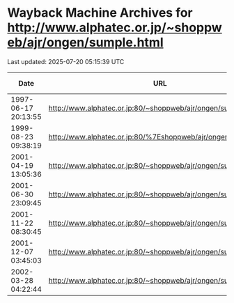 # Wayback Machine Archives for http://www.alphatec.or.jp/~shoppweb/ajr/ongen/sumple.html

Last updated: 2025-07-20 05:15:39 UTC

| Date | URL | Archive Link |
|------|-----|---------------|
| 1997-06-17 20:13:55 | http://www.alphatec.or.jp:80/~shoppweb/ajr/ongen/sumple.html | [View Archive](https://web.archive.org/web/19970617201355/http://www.alphatec.or.jp:80/~shoppweb/ajr/ongen/sumple.html) |
| 1999-08-23 09:38:19 | http://www.alphatec.or.jp:80/%7Eshoppweb/ajr/ongen/sumple.html | [View Archive](https://web.archive.org/web/19990823093819/http://www.alphatec.or.jp:80/%7Eshoppweb/ajr/ongen/sumple.html) |
| 2001-04-19 13:05:36 | http://www.alphatec.or.jp:80/~shoppweb/ajr/ongen/sumple.html | [View Archive](https://web.archive.org/web/20010419130536/http://www.alphatec.or.jp:80/~shoppweb/ajr/ongen/sumple.html) |
| 2001-06-30 23:09:45 | http://www.alphatec.or.jp:80/~shoppweb/ajr/ongen/sumple.html | [View Archive](https://web.archive.org/web/20010630230945/http://www.alphatec.or.jp:80/~shoppweb/ajr/ongen/sumple.html) |
| 2001-11-22 08:30:45 | http://www.alphatec.or.jp:80/~shoppweb/ajr/ongen/sumple.html | [View Archive](https://web.archive.org/web/20011122083045/http://www.alphatec.or.jp:80/~shoppweb/ajr/ongen/sumple.html) |
| 2001-12-07 03:45:03 | http://www.alphatec.or.jp:80/~shoppweb/ajr/ongen/sumple.html | [View Archive](https://web.archive.org/web/20011207034503/http://www.alphatec.or.jp:80/~shoppweb/ajr/ongen/sumple.html) |
| 2002-03-28 04:22:44 | http://www.alphatec.or.jp:80/~shoppweb/ajr/ongen/sumple.html | [View Archive](https://web.archive.org/web/20020328042244/http://www.alphatec.or.jp:80/~shoppweb/ajr/ongen/sumple.html) |
